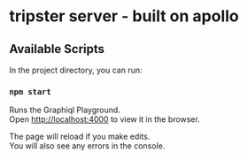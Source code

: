 # tripster server - built on apollo

## Available Scripts

In the project directory, you can run:

### `npm start`

Runs the Graphiql Playground.<br />
Open [http://localhost:4000](http://localhost:4000) to view it in the browser.

The page will reload if you make edits.<br />
You will also see any errors in the console.
